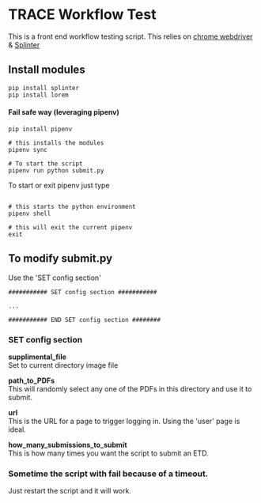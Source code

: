 # TRACE Workflow Test
This is a front end workflow testing script. This relies on [chrome webdriver](https://splinter.readthedocs.io/en/latest/drivers/chrome.html) & [Splinter](https://splinter.readthedocs.io/en/latest/)

## Install modules
```terminal
pip install splinter
pip install lorem
```

#### Fail safe way (leveraging pipenv)
```terminal
pip install pipenv

# this installs the modules
pipenv sync

# To start the script 
pipenv run python submit.py
```

To start or exit pipenv just type
```terminal

# this starts the python environment
pipenv shell

# this will exit the current pipenv
exit

```

## To modify submit.py
Use the 'SET config section'

```terminal
########### SET config section ###########

...

########### END SET config section ########
```

### SET config section

__supplimental_file__<br/>Set to current directory image file

__path_to_PDFs__<br/>This will randomly select any one of the PDFs in this directory and use it to submit.

__url__<br/>This is the URL for a page to trigger logging in. Using the 'user' page is ideal.

__how_many_submissions_to_submit__<br/>This is how many times you want the script to submit an ETD.

### Sometime the script with fail because of a timeout.
Just restart the script and it will work.
